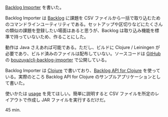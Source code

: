 [Backlog Importer][backlog-importer] を書いた。

Backlog Importer は [Backlog][backlog] に課題を CSV ファイルから一括で取り込むためのコマンドラインユーティリティである。セットアップや区切りなどにたくさんの類似の課題を登録したい場面はあると思うが、Backlog は取り込み機能を標準で持っていないため、作ることにした。

動作は Java さえあれば可能である。ただし、ビルドに Clojure / Leiningen が必要であり、ビルド済みのファイルは配布していない。ソースコードは [GitHub][github] の [bouzuya/clj-backlog-importer][backlog-importer] で公開している。

Backlog Importer は [Clojure][clojure] で書いており、[Backlog API for Clojure][backlog-api-for-clojure] を使っている。実際のところ Backlog API for Clojure のサンプルアプリケーションとして書いた。

使いかたは [usage][backlog-importer-usage] を見てほしい。簡単に説明すると CSV ファイルを所定のレイアウトで作成し JAR ファイルを実行するだけだ。

45 min.

[backlog-importer]: https://github.com/bouzuya/clj-backlog-importer
[backlog-api-for-clojure]: https://github.com/bouzuya/clj-backlog
[backlog]: http://www.backlog.jp/
[github]: https://github.com/
[clojure]: http://clojure.org/
[backlog-importer-usage]: https://github.com/bouzuya/clj-backlog-importer#usage

